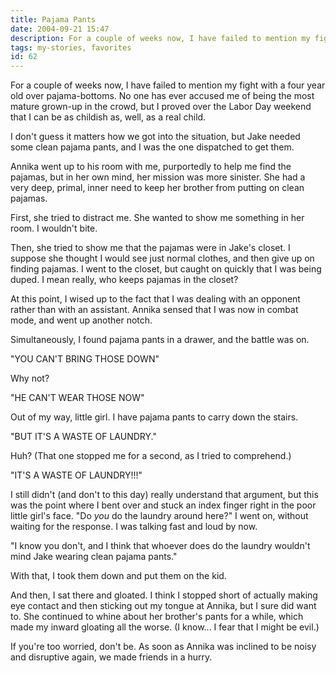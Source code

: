 ```yaml
---
title: Pajama Pants
date: 2004-09-21 15:47
description: For a couple of weeks now, I have failed to mention my fight with a four year old over pajama-bottoms.  No one has ever accused me of being the most mature grown-up in the crowd, but I proved over the Labor Day weekend that I can be as childish as, well, as a real child.
tags: my-stories, favorites
id: 62
---
```

For a couple of weeks now, I have failed to mention my fight with a four year old over pajama-bottoms.  No one has ever accused me of being the most mature grown-up in the crowd, but I proved over the Labor Day weekend that I can be as childish as, well, as a real child.

I don't guess it matters how we got into the situation, but Jake needed some clean pajama pants, and I was the one dispatched to get them.

Annika went up to his room with me, purportedly to help me find the pajamas, but in her own mind, her mission was more sinister.  She had a very deep, primal, inner need to keep her brother from putting on clean pajamas.

First, she tried to distract me.  She wanted to show me something in her room.  I wouldn't bite.

Then, she tried to show me that the pajamas were in Jake's closet.  I suppose she thought I would see just normal clothes, and then give up on finding pajamas.  I went to the closet, but caught on quickly that I was being duped.  I mean really, who keeps pajamas in the closet?

At this point, I wised up to the fact that I was dealing with an opponent rather than with an assistant.  Annika sensed that I was now in combat mode, and went up another notch.

Simultaneously, I found pajama pants in a drawer, and the battle was on.

"YOU CAN'T BRING THOSE DOWN"

Why not?

"HE CAN'T WEAR THOSE NOW"

Out of my way, little girl.  I have pajama pants to carry down the stairs.

"BUT IT'S A WASTE OF LAUNDRY."

Huh?  (That one stopped me for a second, as I tried to comprehend.)

"IT'S A WASTE OF LAUNDRY!!!"

I still didn't (and don't to this day) really understand that argument, but this was the point where I bent over and stuck an index finger right in the poor little girl's face.  "Do <i>you</i> do the laundry around here?"  I went on, without waiting for the response.  I was talking fast and loud by now.

"I know you don't, and I think that whoever does do the laundry wouldn't mind Jake wearing clean pajama pants."

With that, I took them down and put them on the kid.

And then, I sat there and gloated.  I think I stopped short of actually making eye contact and then sticking out my tongue at Annika, but I sure did want to.  She continued to whine about her brother's pants for a while, which made my inward gloating all the worse.  (I know... I fear that I might be evil.)

If you're too worried, don't be.  As soon as Annika was inclined to be noisy and disruptive again, we made friends in a hurry.  
